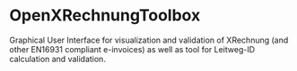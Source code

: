 # OpenXRechnungToolbox
Graphical User Interface for visualization and validation of XRechnung (and other EN16931 compliant e-invoices) as well as tool for Leitweg-ID calculation and validation.
